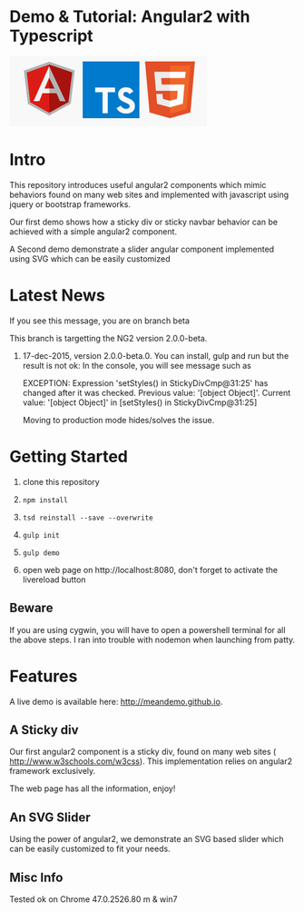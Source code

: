 Demo & Tutorial: Angular2 with Typescript
=============

![logo](./mdassets/ng2_ts_html5_logo.png)

# Intro

This repository introduces useful angular2 components which mimic behaviors found on many web sites and implemented with javascript using jquery or bootstrap frameworks.

Our first demo shows how a sticky div or sticky navbar behavior can be achieved with a simple angular2 component.

A Second demo demonstrate a slider angular component implemented using SVG which can be easily customized


# Latest News

If you see this message, you are on branch beta

This branch is targetting the NG2 version 2.0.0-beta.

1.  17-dec-2015, version 2.0.0-beta.0.
    You can install, gulp and run but the result is not ok:
    In the console, you will see message such as

      EXCEPTION: Expression 'setStyles() in StickyDivCmp@31:25' has changed
      after it was checked. Previous value: '[object Object]'. 
      Current value: '[object Object]' in [setStyles() in StickyDivCmp@31:25]

    Moving to production mode hides/solves the issue.



# Getting Started

1. clone this repository

2. `npm install`

4. `tsd reinstall --save --overwrite`

5. `gulp init`

6. `gulp demo`

7. open web page on http://localhost:8080, don't forget to activate the livereload button

## Beware

If you are using cygwin, you will have to open a powershell terminal for all the above steps.
I ran into trouble with nodemon when launching from patty.  

# Features

A live demo is available here: http://meandemo.github.io.

## A Sticky div

Our first angular2 component is a sticky div, found on many web sites ( http://www.w3schools.com/w3css).
This implementation relies on angular2 framework exclusively.

The web page has all the information, enjoy! 

## An SVG Slider

Using the power of angular2, we demonstrate an SVG based slider which can be easily customized to fit
your needs.

## Misc Info

Tested ok on Chrome 47.0.2526.80 m & win7 
